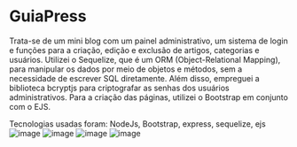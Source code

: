 <h1>GuiaPress</h1>

Trata-se de um mini blog com um painel administrativo, um sistema de login e funções para a criação, edição e exclusão de artigos, categorias e usuários. Utilizei o Sequelize, que é um ORM (Object-Relational Mapping), para manipular os dados por meio de objetos e métodos, sem a necessidade de escrever SQL diretamente. Além disso, empreguei a biblioteca bcryptjs para criptografar as senhas dos usuários administrativos. Para a criação das páginas, utilizei o Bootstrap em conjunto com o EJS.

Tecnologias usadas foram: NodeJs,  Bootstrap, express, sequelize, ejs
![image](https://github.com/ferrariflaviaa/GuiaPress/assets/88516203/0785edbd-3d88-48e8-adbb-abc70c50ef27)
![image](https://github.com/ferrariflaviaa/GuiaPress/assets/88516203/f9b224ab-7f7c-4093-bbc1-f2cd16f1c437)
![image](https://github.com/ferrariflaviaa/GuiaPress/assets/88516203/4a8455a6-6ab7-4b68-a66b-f6f83dbbf680)
![image](https://github.com/ferrariflaviaa/GuiaPress/assets/88516203/852f6411-18da-4c10-8c3d-10f66dcbfeff)

